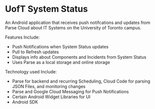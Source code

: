 # UofT System Status
An Android application that receives push notifcations and updates from Parse Cloud about IT Systems on the University of Toronto campus. 

Features Include:
* Push Notifications when System Status updates
* Pull to Refresh updates
* Displays info about Components and Incidents from System Status
* Uses Parse as a local storage and online storage

Technology used Include:
* Parse for backend and recurring Scheduling, Cloud Code for parsing JSON Files, and monitoring changes
* Parse and Google Cloud Messaging for Push Notifications
* Certain Android Widget Libraries for UI
* Android SDK

